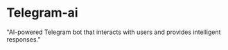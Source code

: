 # Telegram-ai
"AI-powered Telegram bot that interacts with users and provides intelligent responses."
